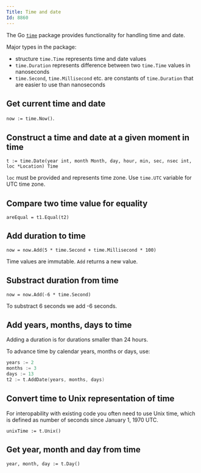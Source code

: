 ```yaml
---
Title: Time and date
Id: 8860
---
```

The Go [`time`](https://golang.org/pkg/time/) package provides functionality for handling time and date.

Major types in the package:
* structure `time.Time` represents time and date values
* `time.Duration` represents difference between two `time.Time` values in nanoseconds
* `time.Second`, `time.Millisecond` etc. are constants of `time.Duration` that are easier to use than nanoseconds

## Get current time and date

`now := time.Now()`.

## Construct a time and date at a given moment in time

`t := time.Date(year int, month Month, day, hour, min, sec, nsec int, loc *Location) Time`

`loc` must be provided and represents time zone. Use `time.UTC` variable for UTC time zone.

## Compare two time value for equality

`areEqual = t1.Equal(t2)`

## Add duration to time

`now = now.Add(5 * time.Second + time.Millisecond * 100)`

Time values are immutable. `Add` returns a new value.

## Substract duration from time

`now = now.Add(-6 * time.Second)`

To substract 6 seconds we add -6 seconds.

## Add years, months, days to time

Adding a duration is for durations smaller than 24 hours.

To advance time by calendar years, months or days, use:

```go
years := 2
months := 3
days := 13
t2 := t.AddDate(years, months, days)
```

## Convert time to Unix representation of time

For interopability with existing code you often need to use Unix time, which is defined as number of seconds since January 1, 1970 UTC.

`unixTime := t.Unix()`

## Get year, month and day from time

`year, month, day := t.Day()`

